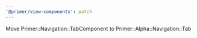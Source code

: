 ```yaml
---
'@primer/view-components': patch
---
```


Move Primer::Navigation::TabComponent to Primer::Alpha::Navigation::Tab
